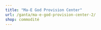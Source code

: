 ```yaml
---
title: "Ma-E God Provision Center"
url: /ganta/ma-e-god-provision-center-2/
shop: commodité
---
```

